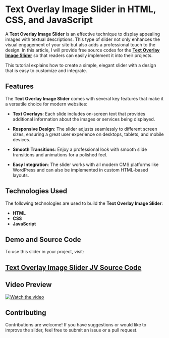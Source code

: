 # Text Overlay Image Slider in HTML, CSS, and JavaScript

A **Text Overlay Image Slider** is an effective technique to display appealing images with textual descriptions. This type of slider not only enhances the visual engagement of your site but also adds a professional touch to the design. 
In this article, I will provide free source codes for the **<a href="https://jvcodes.com/text-overlay-image-slider-in-html-css-and-javascript/" >Text Overlay Image Slider</a>** so that readers can easily implement it into their projects.

This tutorial explains how to create a simple, elegant slider with a design that is easy to customize and integrate.

## Features

The **Text Overlay Image Slider** comes with several key features that make it a versatile choice for modern websites:

- **Text Overlays**: Each slide includes on-screen text that provides additional information about the images or services being displayed.
  
- **Responsive Design**: The slider adjusts seamlessly to different screen sizes, ensuring a great user experience on desktops, tablets, and mobile devices.

- **Smooth Transitions**: Enjoy a professional look with smooth slide transitions and animations for a polished feel.
  
- **Easy Integration**: The slider works with all modern CMS platforms like WordPress and can also be implemented in custom HTML-based layouts.

## Technologies Used

The following technologies are used to build the **Text Overlay Image Slider**:

- **HTML**
- **CSS**
- **JavaScript**

## Demo and Source Code

To use this slider in your project, visit:

## <a href="https://jvcodes.com/text-overlay-image-slider-in-html-css-and-javascript/" >Text Overlay Image Slider JV Source Code</a>

## Video Preview

[![Watch the video](https://img.youtube.com/vi/ssbeV18gr2A/0.jpg)](https://www.youtube.com/watch?v=ssbeV18gr2A)

## Contributing

Contributions are welcome! If you have suggestions or would like to improve the slider, feel free to submit an issue or a pull request.
